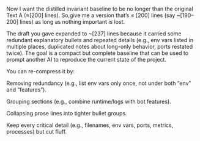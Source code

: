 Now I want the distilled invariant baseline to be no longer than the original Text A (≈[200] lines).
So,give me a version that’s ≤ [200] lines (say ~[190–200] lines) as long as nothing important is lost. 

The draft you gave expanded to ~[237] lines because it carried some redundant explanatory bullets and repeated details (e.g., env vars listed in multiple places, duplicated notes about long-only behavior, ports restated twice). The goal is a compact but complete baseline that can be used to prompt another AI to reproduce the current state of the project.

You can re-compress it by:

Removing redundancy (e.g., list env vars only once, not under both “env” and “features”).

Grouping sections (e.g., combine runtime/logs with bot features).

Collapsing prose lines into tighter bullet groups.

Keep every critical detail (e.g., filenames, env vars, ports, metrics, processes) but cut fluff.